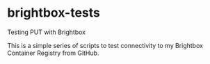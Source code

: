 # brightbox-tests
Testing PUT with Brightbox

This is a simple series of scripts to test connectivity to my Brightbox Container Registry from GitHub.